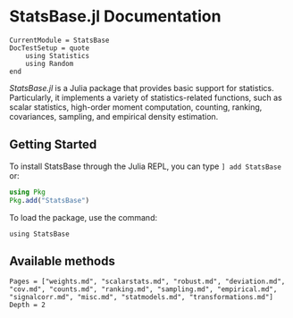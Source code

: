 # StatsBase.jl Documentation

```@meta
CurrentModule = StatsBase
DocTestSetup = quote
    using Statistics
    using Random
end
```

*StatsBase.jl* is a Julia package that provides basic support for statistics. Particularly, it implements a variety of statistics-related functions, such as scalar statistics, high-order moment computation, counting, ranking, covariances, sampling, and empirical density estimation.

## Getting Started

To install StatsBase through the Julia REPL, you can type `] add StatsBase` or:

```julia
using Pkg
Pkg.add("StatsBase")
```
To load the package, use the command:

```
using StatsBase
```

## Available methods

```@contents
Pages = ["weights.md", "scalarstats.md", "robust.md", "deviation.md", "cov.md", "counts.md", "ranking.md", "sampling.md", "empirical.md", "signalcorr.md", "misc.md", "statmodels.md", "transformations.md"]
Depth = 2
```


